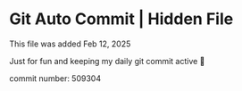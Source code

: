 # Git Auto Commit | Hidden File

This file was added Feb 12, 2025

Just for fun and keeping my daily git commit active 🤪

commit number: 509304

